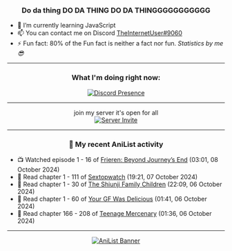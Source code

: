 <div align="center">

### Do da thing DO DA THING DO DA THINGGGGGGGGGGG
</div>

- 🌱 I’m currently learning JavaScript
- 📫 You can contact me on Discord [TheInternetUser#9060](https://discord.com/users/534117072796385300)
- ⚡ Fun fact: 80% of the Fun fact is neither a fact nor fun. _Statistics by me 😎_
<hr>

<div align="center">

### What I'm doing right now:
[![Discord Presence](https://lanyard.cnrad.dev/api/534117072796385300)](https://discord.com/users/534117072796385300)
<hr>

join my server it's open for all <br>
[![Server Invite](https://invidget.switchblade.xyz/bfYgVHxrSs)](https://discord.gg/bfYgVHxrSs)

<hr>
  
### 🌸 My recent AniList activity

</div>

<!-- ANILIST_ACTIVITY:start -->

-   📺 Watched episode 1 - 16 of [Frieren: Beyond Journey’s End](https://anilist.co/anime/154587) (03:01, 08 October 2024)
-   📖 Read chapter 1 - 111 of [Sextopwatch](https://anilist.co/manga/152411) (19:21, 07 October 2024)
-   📖 Read chapter 1 - 30 of [The Shiunji Family Children](https://anilist.co/manga/144374) (22:09, 06 October 2024)
-   📖 Read chapter 1 - 60 of [Your GF Was Delicious](https://anilist.co/manga/169210) (01:41, 06 October 2024)
-   📖 Read chapter 166 - 208 of [Teenage Mercenary](https://anilist.co/manga/126297) (01:36, 06 October 2024)

<!-- ANILIST_ACTIVITY:end -->
<hr>

<div align="center">

[![AniList Banner](https://img.anili.st/User/929966)](https://anilist.co/user/TheInternetUser)

<!-- ![Profile views](https://gpvc.arturio.dev/TheInternetUse7) Since 2023-01-09 -->
<br>


</div>
